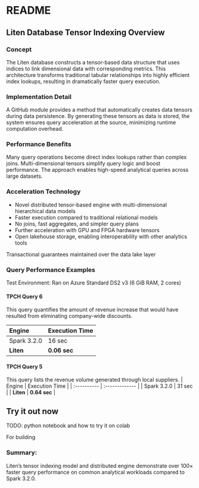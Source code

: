# README #

## Liten Database Tensor Indexing Overview

### Concept
The Liten database constructs a tensor-based data structure that uses indices to link dimensional data with corresponding metrics. This architecture transforms traditional tabular relationships into highly efficient index lookups, resulting in dramatically faster query execution.

### Implementation Detail
A GitHub module provides a method that automatically creates data tensors during data persistence. By generating these tensors as data is stored, the system ensures query acceleration at the source, minimizing runtime computation overhead.

### Performance Benefits

Many query operations become direct index lookups rather than complex joins. Multi-dimensional tensors simplify query logic and boost performance. The approach enables high-speed analytical queries across large datasets.

### Acceleration Technology

* Novel distributed tensor-based engine with multi-dimensional hierarchical data models
* Faster execution compared to traditional relational models
* No joins, fast aggregates, and simpler query plans
* Further acceleration with GPU and FPGA hardware tensors
* Open lakehouse storage, enabling interoperability with other analytics tools

Transactional guarantees maintained over the data lake layer

### Query Performance Examples

Test Environment:
Ran on Azure Standard DS2 v3 (6 GiB RAM, 2 cores)

#### TPCH Query 6

This query quantifies the amount of revenue increase that would have resulted from eliminating company-wide discounts.

| Engine      | Execution Time |
| :---------- | :------------- |
| Spark 3.2.0 | 16 sec         |
| **Liten**   | **0.06 sec**   |

#### TPCH Query 5

This query lists the revenue volume generated through local suppliers.
| Engine      | Execution Time |
| :---------- | :------------- |
| Spark 3.2.0 | 31 sec         |
| **Liten**   | **0.64 sec**   |


## Try it out now

TODO: python notebook and how to try it on colab

For building 

### Summary:
Liten’s tensor indexing model and distributed engine demonstrate over 100× faster query performance on common analytical workloads compared to Spark 3.2.0.

